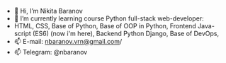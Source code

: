 - 👋 Hi, I’m Nikita Baranov 
- 🌱 I’m currently learning course Python full-stack web-developer:
- HTML, CSS, Base of Python, Base of OOP in Python, Frontend Java-script (ES6) (now i'm here), Backend Python Django, Base of DevOps, 
- 📫 E-mail: nbaranov.vrn@gmail.com/
- 📫 Telegram: @nbaranov
